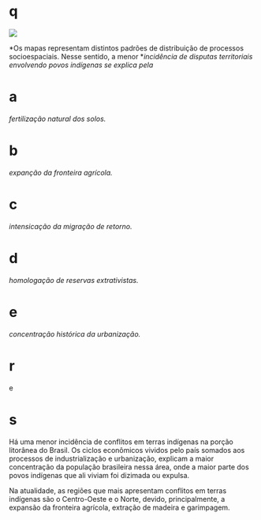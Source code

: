 # q
![](https://firebasestorage.googleapis.com/v0/b/firebase-enemio.appspot.com/o/questoes%2F422%2F74280061-e6b8-2c77-0f51-809fc74bb78f.png?alt=media\&token=35da1c68-db9e-4b5d-ab00-fc1c428c571a)

*Os mapas representam distintos padrões de distribuição de processos socioespaciais. Nesse sentido, a menor **incidência de disputas territoriais envolvendo povos indígenas se explica pela*

# a
*fertilização natural dos solos.*

# b
*expanção da fronteira agrícola.*

# c
*intensicação da migração de retorno.*

# d
*homologação de reservas extrativistas.*

# e
*concentração histórica da urbanização.*

# r
e

# s
Há uma menor incidência de conflitos em terras indígenas na porção litorânea do Brasil. Os ciclos econômicos vividos pelo país somados aos processos de industrialização e urbanização, explicam a maior concentração da população brasileira nessa área, onde a maior parte dos povos indígenas que ali viviam foi dizimada ou expulsa.

Na atualidade, as regiões que mais apresentam conflitos em terras indígenas são o Centro-Oeste e o Norte, devido, principalmente, a expansão da fronteira agrícola, extração de madeira e garimpagem.
